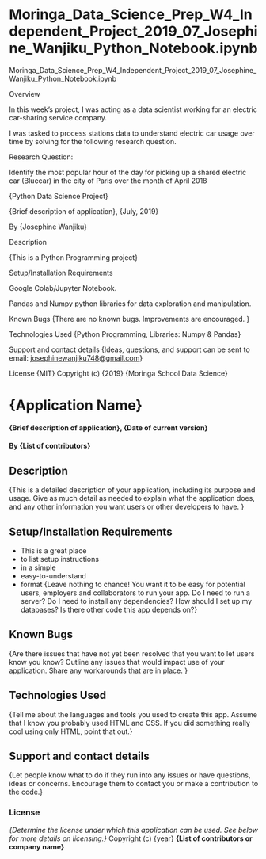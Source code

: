 # Moringa_Data_Science_Prep_W4_Independent_Project_2019_07_Josephine_Wanjiku_Python_Notebook.ipynb
Moringa_Data_Science_Prep_W4_Independent_Project_2019_07_Josephine_Wanjiku_Python_Notebook.ipynb

Overview

In this week’s project, I was acting as a data scientist working for an electric car-sharing service company.

I was tasked to process stations data to understand electric car usage over time by solving for the following research
question.

Research Question:

  Identify the most popular hour of the day for picking up a shared electric car (Bluecar) in the city of Paris over the month    of April 2018
  
{Python Data Science Project}

{Brief description of application}, {July, 2019}

By {Josephine Wanjiku}

Description

{This is a Python Programming project}

Setup/Installation Requirements

Google Colab/Jupyter Notebook.

Pandas and Numpy python libraries for data exploration and manipulation. 



Known Bugs
{There are no known bugs.
Improvements are encouraged. }

Technologies Used
{Python Programming, 
Libraries: Numpy & Pandas}

Support and contact details
{Ideas, questions, and support can be sent to email: josephinewanjiku748@gmail.com}

License
{MIT} Copyright (c) {2019} {Moringa School Data Science}
# {Application Name}
#### {Brief description of application}, {Date of current version}
#### By **{List of contributors}**
## Description
{This is a detailed description of your application, including its purpose and usage.  Give as much detail as needed to explain what the application does, and any other information you want users or other developers to have. }
## Setup/Installation Requirements
* This is a great place
* to list setup instructions
* in a simple
* easy-to-understand
* format
{Leave nothing to chance! You want it to be easy for potential users, employers and collaborators to run your app. Do I need to run a server? Do I need to install any dependencies? How should I set up my databases? Is there other code this app depends on?}
## Known Bugs
{Are there issues that have not yet been resolved that you want to let users know you know? Outline any issues that would impact use of your application. Share any workarounds that are in place. }
## Technologies Used
{Tell me about the languages and tools you used to create this app. Assume that I know you probably used HTML and CSS. If you did something really cool using only HTML, point that out.}
## Support and contact details
{Let people know what to do if they run into any issues or have questions, ideas or concerns.  Encourage them to contact you or make a contribution to the code.}
### License
*{Determine the license under which this application can be used.  See below for more details on licensing.}*
Copyright (c) {year} **{List of contributors or company name}**
  
